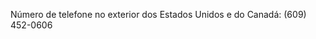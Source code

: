 Número de telefone no exterior dos Estados Unidos e do Canadá: (609) 452-0606

<!--HONumber=Oct16_HO1-->



